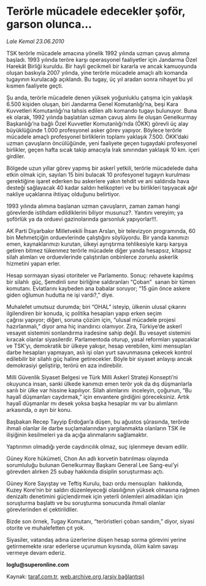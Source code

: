 # Terörle mücadele edecekler şoför, garson olunca... 

*Lale Kemal 23.06.2010*

<div class="yazi">
<p>TSK terörle mücadele amacına yönelik 1992 yılında uzman çavuş alımına başladı. 1993 yılında teröre karşı operasyonel faaliyetler için Jandarma Özel Harekât Birliği kuruldu. Bir hayli gecikmeli bir kararla ve ancak kamuoyunda oluşan baskıyla 2007 yılında, yine terörle mücadele amaçlı altı komanda tugayının kurulacağı açıklandı. Bu tugay, üç yıl aradan sonra nihayet bu yıl kısmen faaliyete geçti.</p>
<p>Şu anda, terörle mücadele denen yüksek yoğunluklu çatışma için yaklaşık 6.500 kişiden oluşan, biri Jandarma Genel Komutanlığı’na, beşi Kara Kuvvetleri Komutanlığı’na tahsis edilen altı komando tugayı bulunuyor. Buna ek olarak, 1992 yılında başlatılan uzman çavuş alımı ile oluşan Genelkurmay Başkanlığı’na bağlı Özel Kuvvetler Komutanlığı’nda (ÖKK) görevli üç alay büyüklüğünde 1.000 profesyonel asker görev yapıyor. Böylece terörle mücadele amaçlı profesyonel birliklerin toplamı yaklaşık 7.500. ÖKK’daki uzman çavuşların öncülüğünde, yeni faaliyete geçen tugaydaki profesyonel birlikler, geçen hafta sıcak takip amacıyla Irak sınırından yaklaşık 10 km. içeri girdiler.</p>
<p>Bölgede uzun yıllar görev yapmış bir askerî yetkili, terörle mücadelede daha etkin olmak için, sayıları 15 bini bulacak 10 profesyonel tugayın kurulması gerektiğine işaret ederken bu askerlere yakın tehdit ve ani saldırıda hava desteği sağlayacak 40 kadar saldırı helikopteri ve bu birlikleri taşıyacak ağır nakliye uçaklarına ihtiyaç olduğunu belirtiyor.</p>
<p>1993 yılında alımına başlanan uzman çavuşların, zaman zaman hangi görevlerde istihdam edildiklerini biliyor musunuz?. Yanıtını vereyim; ya şoförlük ya da orduevi gazinolarında garsonluk yapıyorlar!!!.</p>
<p>AK Parti Diyarbakır Milletvekili İhsan Arslan, bir televizyon programında, 60 bin Mehmetçiğin orduevlerinde çalıştığını söylüyordu. Bir yanda kanımızı emen, kaynaklarımızı kurutan, ülkeyi ayrıştırma tehlikesiyle karşı karşıya getiren bitmez tükenmez terörle mücadele diğer yanda hesapsız, kitapsız silah alımları ve orduevlerinde çalıştırılan onbinlerce zorunlu askerlik hizmetini yapan erler.</p>
<p>Hesap sormayan siyasi otoriteler ve Parlamento. Sonuç: rehavete kapılmış bir silahlı  güç, Şemdinli sınır birliğine saldıranları “Çoban”  sanan bir tümen komutanı. Evlatlarını kaybeden ana babalar soruyor; “15 gün önce askere giden oğlumun hudutta ne işi vardı?,” diye.</p>
<p>Muhalefet umutsuz durumda; biri “OHAL” isteyip, ülkenin ulusal çıkarını  ilgilendiren bir konuda, iç politika hesapları yapıp erken seçim çağrısı yapıyor; diğeri, soruna çözüm için, “ulusal mücadele projesi hazırlanmalı,” diyor ama hiç inandırıcı olamıyor. Zira, Türkiye’de askerî vesayet sistemini sonlandırma iradesine sahip değil. Bu vesayet sistemini kıracak olanlar siyasilerdir. Parlamentoda oturup, yasal reformları yapacaklar ve TSK’yı, demokratik bir ülkeye yakışır, hesap verebilen, kimi mensupları darbe hesapları yapmayan, aslı işi olan yurt savunmasına çekecek kontrol edilebilir bir silahlı güç haline getirecekler. Böyle bir siyaset anlayışı ancak demokrasiyi geliştirip, terörü en aza indirebilir.</p>
<p>Milli Güvenlik Siyaset Belgesi ve Türk Milli Askerî Strateji Konsepti’ni okuyunca insan, sanki ülkede kanımızı emen terör yok da dış düşmanlarla sarılı bir ülke var hissine kapılıyor. Silah alımlarını  inceleyin, çoğunun, “Bu hayalî düşmanları caydırmak,” için envantere girdiğini göreceksiniz. Artık hayalî düşmanlar mı desek yoksa başka hesaplar mı var bu alımların arkasında, o ayrı bir konu.</p>
<p>Başbakan Recep Tayyip Erdoğan’a düşen, bu ağustos şûrasında, terörde ihmali olanlar ile darbe suçlamalarından yargılanmakta olanların TSK ile ilişiğinin kesilmeleri ya da açığa alınmalarını sağlamaktır.</p>
<p>Yaptırımın olmadığı yerde caydırıcılık olmaz, suç işlenmeye devam edilir.</p>
<p>Güney Kore hükümeti, Chon An adlı korvetin batırılması olayında sorumluluğu bulunan Genelkurmay Başkanı General Lee Sang-eui’yi görevden alırken 25 subay hakkında disiplin soruşturması açtı.</p>
<p>Güney Kore Sayıştay ve Teftiş Kurulu, bazı ordu mensupları  hakkında, Kuzey Kore’nin bir saldırı düzenleyeceği olasılığının yüksek olmasına rağmen denizaltı denetimini güçlendirmek için yeterli önlemleri almadıkları için soruşturma başlattı ve bu soruşturma sonucunda ihmali olanlar görevlerinden el çektirildiler.</p>
<p>Bizde son örnek, Tugay Komutanı, “teröristleri çoban sandım,” diyor, siyasi otorite ve muhalefetten çıt yok.</p>
<p>Siyasiler, vatandaş adına üzerlerine düşen hesap sorma görevini yerine getirmemekte ısrar ederlerse uçurumun kıyısında, ölüm kalım savaşı vermeye devam ederiz.</p>
<p><b>loglu@superonline.com</b></p></div>

Kaynak: [taraf.com.tr](http://www.taraf.com.tr:80/lale-kemal/makale-terorle-mucadele-edecekler-sofor-garson-olunca.htm), [web.archive.org (arşiv bağlantısı)](http://web.archive.org/web/20100626104610/http://www.taraf.com.tr:80/lale-kemal/makale-terorle-mucadele-edecekler-sofor-garson-olunca.htm)
